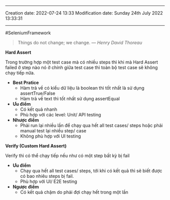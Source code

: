 
----
Creation date: 2022-07-24 13:33
Modification date: Sunday 24th July 2022 13:33:31

----

#SeleniumFramework 

> Things do not change; we change.
> — <cite>Henry David Thoreau</cite>


**Hard Assert**

Trong trường hợp một test case mà có nhiều steps thì khi mà Hard Assert failed ở step nào nó ở chính giữa test case thì toàn bộ test case sẽ không chạy tiếp nữa.
* **Best Pratice**
	* Hàm trả về có kiểu dữ liệu là boolean thì tốt nhất là sử dụng assertTrue/False
	* Hàm trả về text thì tốt nhất sử dụng assertEqual
* **Ưu điểm**
	* Có kết quả nhanh
	* Phù hợp với các level: Unit/ API testing
* **Nhược điểm**
	* Phải run lại nhiều lần để chạy qua hết all test cases/ steps hoặc phải manual test lại nhiều step/ case
	* Không phù hợp với UI testing


**Verify (Custom Hard Assert)**

Verify thì có thể chạy tiếp nếu như có một step bất kỳ bị fail
* **Ưu điểm**
	* Chạy qua hết all test cases/ steps, tới khi có kết quả thì sẽ biết được có bao nhiêu steps bị fail.
	* Phù hợp với UI/ E2E testing
* **Ngược điểm**
	* Có kết quả chậm do phải đợi chạy hết trong một lần
